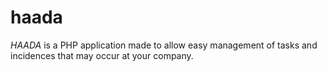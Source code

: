 # haada
*HAADA* is a PHP application made to allow easy management of tasks and incidences that may occur at your company.

